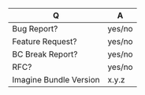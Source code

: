 | Q | A
| --- | ---
| Bug Report? | yes/no
| Feature Request? | yes/no
| BC Break Report? | yes/no
| RFC? | yes/no
| Imagine Bundle Version | x.y.z

<!--
- Please take a moment to complete the template above by answering
- yes or no to the given questions and providing the bundle version.
-
- Afterward, replace this comment with the description of your issue,
- including the steps required to reproduce your issue.
-->